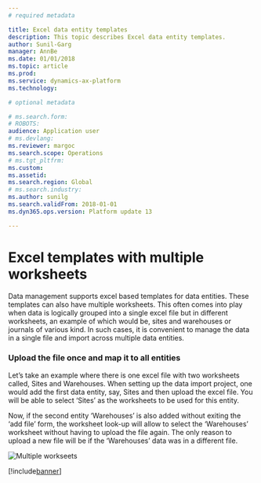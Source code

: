```yaml
---
# required metadata

title: Excel data entity templates
description: This topic describes Excel data entity templates. 
author: Sunil-Garg
manager: AnnBe
ms.date: 01/01/2018
ms.topic: article
ms.prod: 
ms.service: dynamics-ax-platform
ms.technology: 

# optional metadata

# ms.search.form: 
# ROBOTS: 
audience: Application user
# ms.devlang: 
ms.reviewer: margoc
ms.search.scope: Operations
# ms.tgt_pltfrm: 
ms.custom: 
ms.assetid: 
ms.search.region: Global
# ms.search.industry: 
ms.author: sunilg
ms.search.validFrom: 2018-01-01
ms.dyn365.ops.version: Platform update 13

---
```


# Excel templates with multiple worksheets

Data management supports excel based templates for data entities. These templates can also have multiple worksheets. This often comes into play when data is logically grouped into a single excel file but in different worksheets, an example of which would be, sites and warehouses or journals of various kind. In such cases, it is convenient to manage the data in a single file and import across multiple data entities.

### Upload the file once and map it to all entities
Let’s take an example where there is one excel file with two worksheets called, Sites and Warehouses. When setting up the data import project, one would add the first data entity, say, Sites and then upload the excel file. You will be able to select ‘Sites’ as the worksheets to be used for this entity.

Now, if the second entity ‘Warehouses’ is also added without exiting the ‘add file’ form, the worksheet look-up will allow to select the ‘Warehouses’ worksheet without having to upload the file again. The only reason to upload a new file will be if the ‘Warehouses’ data was in a different file.

![Multiple workseets](../media/AddFileMultipleWorkSheets.png) 

[!include[banner](../includes/banner.md)]
